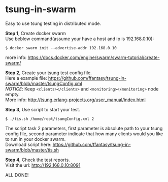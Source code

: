 # tsung-in-swarm

Easy to use tsung testing in distributed mode.

**Step 1**, Create docker swarm  
Use beblow command(assume your have a host and ip is 192.168.0.10):
```Shell
$ docker swarm init --advertise-addr 192.168.0.10
```
more info: https://docs.docker.com/engine/swarm/swarm-tutorial/create-swarm/

**Step 2**, Create your tsung test config file.  
Here a example file: https://github.com/ffantasy/tsung-in-swarm/blob/master/tsungConfig.xml      
*NOTICE*: Keep `<clients></clients>` and `<monitoring></monitoring>` node empty.  
More info: http://tsung.erlang-projects.org/user_manual/index.html

**Step 3**, Use script to start your test.  
```
$ ./tis.sh /home/root/tsungConfig.xml 2
```
The script task 2 parameters, first parameter is absolute path to your tsung config file, second parameter indicate that how many clients would you like to run in your docker swarm.  
Download script here: https://github.com/ffantasy/tsung-in-swarm/blob/master/tis.sh

**Step 4**, Check the test reports.   
Visit the url: http://192.168.0.10:8091

ALL DONE!
